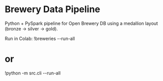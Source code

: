 # Brewery Data Pipeline

Python + PySpark pipeline for Open Brewery DB using a medallion layout (bronze → silver → gold).

Run in Colab:
!breweries --run-all
# or
!python -m src.cli --run-all
